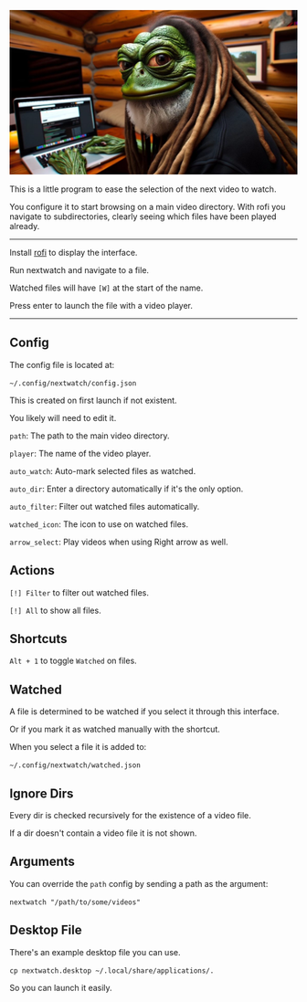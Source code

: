 ![](image.jpg)

This is a little program to ease the selection of the next video to watch.

You configure it to start browsing on a main video directory. With rofi you navigate to subdirectories, clearly seeing which files have been played already.

---

Install [rofi](https://github.com/davatorium/rofi) to display the interface.

Run nextwatch and navigate to a file.

Watched files will have `[W]` at the start of the name.

Press enter to launch the file with a video player.

---

## Config

The config file is located at:

`~/.config/nextwatch/config.json`

This is created on first launch if not existent.

You likely will need to edit it.

`path`: The path to the main video directory.

`player`: The name of the video player.

`auto_watch`: Auto-mark selected files as watched.

`auto_dir`: Enter a directory automatically if it's the only option.

`auto_filter`: Filter out watched files automatically.

`watched_icon`: The icon to use on watched files.

`arrow_select`: Play videos when using Right arrow as well.

## Actions

`[!] Filter` to filter out watched files.

`[!] All` to show all files.

## Shortcuts

`Alt + 1` to toggle `Watched` on files.

## Watched

A file is determined to be watched if you select it through this interface.

Or if you mark it as watched manually with the shortcut.

When you select a file it is added to:

`~/.config/nextwatch/watched.json`

## Ignore Dirs

Every dir is checked recursively for the existence of a video file.

If a dir doesn't contain a video file it is not shown.

## Arguments

You can override the `path` config by sending a path as the argument:

`nextwatch "/path/to/some/videos"`

## Desktop File

There's an example desktop file you can use.

`cp nextwatch.desktop ~/.local/share/applications/.`

So you can launch it easily.